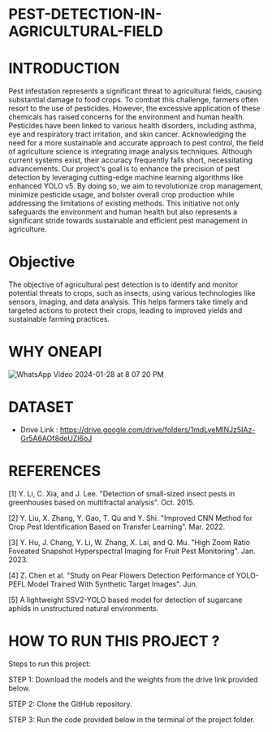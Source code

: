 # PEST-DETECTION-IN-AGRICULTURAL-FIELD


 # INTRODUCTION
   
Pest infestation represents a significant threat to agricultural fields, causing
substantial damage to food crops. To combat this challenge, farmers often resort
to the use of pesticides. However, the excessive application of these chemicals has
raised concerns for the environment and human health. Pesticides have been
linked to various health disorders, including asthma, eye and respiratory tract
irritation, and skin cancer. Acknowledging the need for a more sustainable and
accurate approach to pest control, the field of agriculture science is integrating
image analysis techniques. Although current systems exist, their accuracy
frequently falls short, necessitating advancements. Our project's goal is to enhance
the precision of pest detection by leveraging cutting-edge machine learning
algorithms like enhanced YOLO v5. By doing so, we aim to revolutionize crop
management, minimize pesticide usage, and bolster overall crop production while
addressing the limitations of existing methods. This initiative not only safeguards
the environment and human health but also represents a significant stride towards
sustainable and efficient pest management in agriculture.

# Objective 

The objective of agricultural pest detection is to identify and monitor potential threats to crops, such as insects, using various technologies like sensors, imaging, and data analysis. This helps farmers take timely and targeted actions to protect their crops, leading to improved yields and sustainable farming practices.

# WHY ONEAPI
   

![WhatsApp Video 2024-01-28 at 8 07 20 PM](https://github.com/SunilPrasad31/Effectual-Advancement-in-agriculture-Pest-Detection-With-Enhanced-YOLOv5/assets/145242357/9e358f1c-d947-431b-8bcd-131faab40b7d)


# DATASET

* Drive Link : https://drive.google.com/drive/folders/1mdLyeMlNJz5IAz-Gr5A6AOf8deUZl6oJ

# REFERENCES

[1]	Y. Li, C. Xia, and J. Lee. "Detection of small-sized insect pests in greenhouses based on multifractal analysis". Oct. 2015.

[2]	Y. Liu, X. Zhang, Y. Gao, T. Qu and Y. Shi. "Improved CNN Method for Crop Pest Identification Based on Transfer Learning". Mar. 2022.

[3]	Y. Hu, J. Chang, Y. Li, W. Zhang, X. Lai, and Q. Mu. "High Zoom Ratio Foveated Snapshot Hyperspectral Imaging for Fruit Pest Monitoring". Jan. 2023.

[4]	Z. Chen et al. "Study on Pear Flowers Detection Performance of YOLO-PEFL Model Trained With Synthetic Target Images". Jun.

[5]	A lightweight SSV2-YOLO based model for detection of sugarcane aphids in unstructured natural environments.

# HOW TO RUN THIS PROJECT ?

Steps to run this project:

STEP 1: Download the models and the weights from the drive link provided below.

STEP 2: Clone the GitHub repository.

STEP 3: Run the code provided below in the terminal of the project folder.
